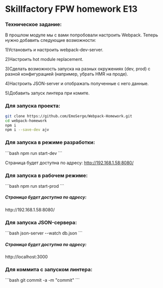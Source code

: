 <h1>Skillfactory FPW homework E13</h1>

<h3>Техническое задание:</h3>

В прошлом модуле мы с вами попробовали настроить Webpack. Теперь нужно добавить следующие возможности:

1)Установить и настроить webpack-dev-server. 

2)Настроить hot module replacement.

3)Сделать возможность запуска на разных окружениях (dev, prod) c разной конфигурацией (например, убрать HMR на проде).

4)Настроить JSON-server и отображать полученные с него данные.

5)Добавить запуск линтера при комите.

<h3>Для запуска проекта:</h3>

```bash
git clone https://github.com/EmoSerge/Webpack-Homework.git
cd webpack-homework
npm i
npm i --save-dev ajv
```

<h3>Для запуска в режиме разработки:</h3>
```bash
npm run start-dev
```

Страница будет доступна по адресу:
http://192.168.1.58:8080/


<h3>Для запуска в рабочем режиме:</h3>
```bash
npm run start-prod
```

<h5>Страница будет доступна по адресу:</h5>
http://192.168.1.58:8080/

<h3>Для запуска JSON-сервера:</h3>
```bash
json-server --watch db.json
```

<h5>Страница будет доступна по адресу:</h5>
http://localhost:3000


<h3>Для коммита с запуском линтера:</h3>
```bash
git commit -a -m "commit"
```


